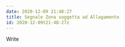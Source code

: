 ```yaml
---
date: 2020-12-09 21:48:27
title: Segnale Zona soggetta ad Allagamento 
id: 2020-12-09t21-48-27z
---
```


Write
